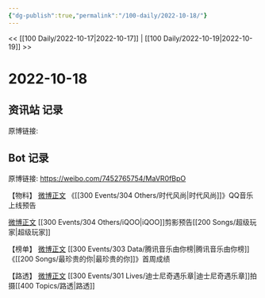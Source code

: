 ```yaml
---
{"dg-publish":true,"permalink":"/100-daily/2022-10-18/"}
---
```



<< [[100 Daily/2022-10-17\|2022-10-17]] | [[100 Daily/2022-10-19\|2022-10-19]] >>

# 2022-10-18

## 资讯站 记录

原博链接:

## Bot 记录

原博链接: https://weibo.com/7452765754/MaVR0fBpO

【物料】
[微博正文](https://weibo.com/detail/4825861074716709) 《[[300 Events/304 Others/时代风尚\|时代风尚]]》QQ音乐上线预告

[微博正文](https://weibo.com/detail/4825937387196196) [[300 Events/304 Others/iQOO\|iQOO]]剪影预告[[200 Songs/超级玩家\|超级玩家]]

【榜单】
[微博正文](https://weibo.com/detail/4825929090336588) [[300 Events/303 Data/腾讯音乐由你榜\|腾讯音乐由你榜]]《[[200 Songs/最珍贵的你\|最珍贵的你]]》首周成绩

【路透】
[微博正文](https://weibo.com/detail/4825957603738155) [[300 Events/301 Lives/迪士尼奇遇乐章\|迪士尼奇遇乐章]]拍摄[[400 Topics/路透\|路透]]
